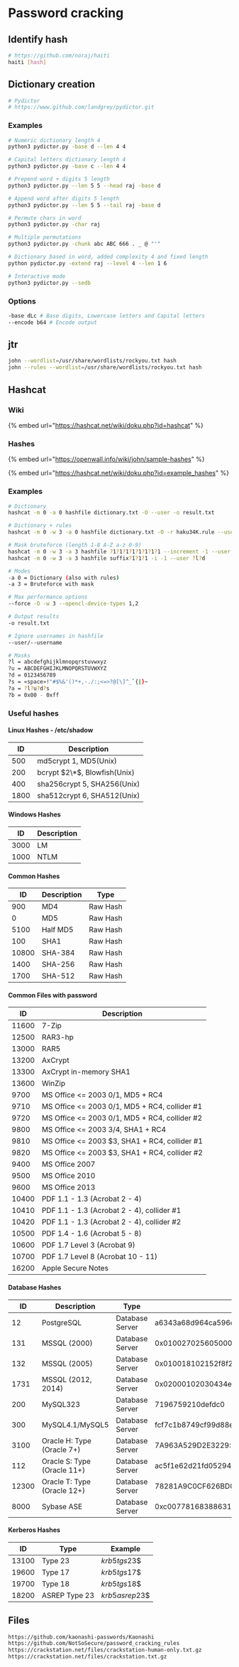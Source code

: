 # Password cracking

## Identify hash

```bash
# https://github.com/noraj/haiti
haiti [hash]
```

## Dictionary creation

```bash
# Pydictor
# https://www.github.com/landgrey/pydictor.git
```

### Examples

```bash
# Numeric dictionary length 4
python3 pydictor.py -base d --len 4 4

# Capital letters dictionary length 4
python3 pydictor.py -base c --len 4 4

# Prepend word + digits 5 length
python3 pydictor.py --len 5 5 --head raj -base d

# Append word after digits 5 length
python3 pydictor.py --len 5 5 --tail raj -base d

# Permute chars in word
python3 pydictor.py -char raj

# Multiple permutations
python3 pydictor.py -chunk abc ABC 666 . _ @ "'"

# Dictionary based in word, added complexity 4 and fixed length
python pydictor.py -extend raj --level 4 --len 1 6

# Interactive mode
python3 pydictor.py --sedb
```

### Options

```bash
-base dLc # Base digits, Lowercase letters and Capital letters
--encode b64 # Encode output
```

## jtr

```bash
john --wordlist=/usr/share/wordlists/rockyou.txt hash
john --rules --wordlist=/usr/share/wordlists/rockyou.txt hash
```

## Hashcat

### Wiki

{% embed url="https://hashcat.net/wiki/doku.php?id=hashcat" %}

### Hashes

{% embed url="https://openwall.info/wiki/john/sample-hashes" %}

{% embed url="https://hashcat.net/wiki/doku.php?id=example_hashes" %}

### Examples

```bash
# Dictionary
hashcat -m 0 -a 0 hashfile dictionary.txt -O --user -o result.txt

# Dictionary + rules
hashcat -m 0 -w 3 -a 0 hashfile dictionary.txt -O -r haku34K.rule --user -o result.txt

# Mask bruteforce (length 1-8 A-Z a-z 0-9)
hashcat -m 0 -w 3 -a 3 hashfile ?1?1?1?1?1?1?1?1 --increment -1 --user ?l?d?u
hashcat -m 0 -w 3 -a 3 hashfile suffix?1?1?1 -i -1 --user ?l?d

# Modes
-a 0 = Dictionary (also with rules)
-a 3 = Bruteforce with mask 

# Max performance options
--force -O -w 3 --opencl-device-types 1,2

# Output results
-o result.txt

# Ignore usernames in hashfile
--user/--username

# Masks
?l = abcdefghijklmnopqrstuvwxyz
?u = ABCDEFGHIJKLMNOPQRSTUVWXYZ
?d = 0123456789
?s = «space»!"#$%&'()*+,-./:;<=>?@[\]^_`{|}~
?a = ?l?u?d?s
?b = 0x00 - 0xff
```

### Useful hashes

#### Linux Hashes - /etc/shadow

| ID   | Description                   |
| ---- | ----------------------------- |
| 500  | md5crypt $1$, MD5(Unix)       |
| 200  | bcrypt $2\*$, Blowfish(Unix)  |
| 400  | sha256crypt $5$, SHA256(Unix) |
| 1800 | sha512crypt $6$, SHA512(Unix) |

#### Windows Hashes

| ID   | Description |
| ---- | ----------- |
| 3000 | LM          |
| 1000 | NTLM        |

#### Common Hashes

| ID    | Description | Type     |
| ----- | ----------- | -------- |
| 900   | MD4         | Raw Hash |
| 0     | MD5         | Raw Hash |
| 5100  | Half MD5    | Raw Hash |
| 100   | SHA1        | Raw Hash |
| 10800 | SHA-384     | Raw Hash |
| 1400  | SHA-256     | Raw Hash |
| 1700  | SHA-512     | Raw Hash |

#### Common Files with password

| ID    | Description                                     |
| ----- | ----------------------------------------------- |
| 11600 | 7-Zip                                           |
| 12500 | RAR3-hp                                         |
| 13000 | RAR5                                            |
| 13200 | AxCrypt                                         |
| 13300 | AxCrypt in-memory SHA1                          |
| 13600 | WinZip                                          |
| 9700  | MS Office <= 2003 $0/$1, MD5 + RC4              |
| 9710  | MS Office <= 2003 $0/$1, MD5 + RC4, collider #1 |
| 9720  | MS Office <= 2003 $0/$1, MD5 + RC4, collider #2 |
| 9800  | MS Office <= 2003 $3/$4, SHA1 + RC4             |
| 9810  | MS Office <= 2003 $3, SHA1 + RC4, collider #1   |
| 9820  | MS Office <= 2003 $3, SHA1 + RC4, collider #2   |
| 9400  | MS Office 2007                                  |
| 9500  | MS Office 2010                                  |
| 9600  | MS Office 2013                                  |
| 10400 | PDF 1.1 - 1.3 (Acrobat 2 - 4)                   |
| 10410 | PDF 1.1 - 1.3 (Acrobat 2 - 4), collider #1      |
| 10420 | PDF 1.1 - 1.3 (Acrobat 2 - 4), collider #2      |
| 10500 | PDF 1.4 - 1.6 (Acrobat 5 - 8)                   |
| 10600 | PDF 1.7 Level 3 (Acrobat 9)                     |
| 10700 | PDF 1.7 Level 8 (Acrobat 10 - 11)               |
| 16200 | Apple Secure Notes                              |

#### Database Hashes

| ID    | Description                 | Type            | Example Hash                                                                                                                                                     |
| ----- | --------------------------- | --------------- | ---------------------------------------------------------------------------------------------------------------------------------------------------------------- |
| 12    | PostgreSQL                  | Database Server | a6343a68d964ca596d9752250d54bb8a:postgres                                                                                                                        |
| 131   | MSSQL (2000)                | Database Server | 0x01002702560500000000000000000000000000000000000000008db43dd9b1972a636ad0c7d4b8c515cb8ce46578                                                                   |
| 132   | MSSQL (2005)                | Database Server | 0x010018102152f8f28c8499d8ef263c53f8be369d799f931b2fbe                                                                                                           |
| 1731  | MSSQL (2012, 2014)          | Database Server | 0x02000102030434ea1b17802fd95ea6316bd61d2c94622ca3812793e8fb1672487b5c904a45a31b2ab4a78890d563d2fcf5663e46fe797d71550494be50cf4915d3f4d55ec375                   |
| 200   | MySQL323                    | Database Server | 7196759210defdc0                                                                                                                                                 |
| 300   | MySQL4.1/MySQL5             | Database Server | fcf7c1b8749cf99d88e5f34271d636178fb5d130                                                                                                                         |
| 3100  | Oracle H: Type (Oracle 7+)  | Database Server | 7A963A529D2E3229:3682427524                                                                                                                                      |
| 112   | Oracle S: Type (Oracle 11+) | Database Server | ac5f1e62d21fd0529428b84d42e8955b04966703:38445748184477378130                                                                                                    |
| 12300 | Oracle T: Type (Oracle 12+) | Database Server | 78281A9C0CF626BD05EFC4F41B515B61D6C4D95A250CD4A605CA0EF97168D670EBCB5673B6F5A2FB9CC4E0C0101E659C0C4E3B9B3BEDA846CD15508E88685A2334141655046766111066420254008225 |
| 8000  | Sybase ASE                  | Database Server | 0xc00778168388631428230545ed2c976790af96768afa0806fe6c0da3b28f3e132137eac56f9bad027ea2                                                                           |

#### Kerberos Hashes

| ID    | Type          | Example        |
| ----- | ------------- | -------------- |
| 13100 | Type 23       | $krb5tgs$23$   |
| 19600 | Type 17       | $krb5tgs$17$   |
| 19700 | Type 18       | $krb5tgs$18$   |
| 18200 | ASREP Type 23 | $krb5asrep$23$ |

## Files

```bash
https://github.com/kaonashi-passwords/Kaonashi
https://github.com/NotSoSecure/password_cracking_rules
https://crackstation.net/files/crackstation-human-only.txt.gz
https://crackstation.net/files/crackstation.txt.gz
```
